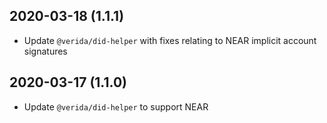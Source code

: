 

2020-03-18 (1.1.1)
--------------------

- Update `@verida/did-helper` with fixes relating to NEAR implicit account signatures

2020-03-17 (1.1.0)
--------------------

- Update `@verida/did-helper` to support NEAR